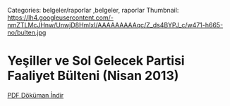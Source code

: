 Categories: belgeler/raporlar ,belgeler, raporlar
Thumbnail: https://lh4.googleusercontent.com/-nmZTLMcJHnw/UnwjD8HmlxI/AAAAAAAAAqc/Z_ds4BYPJ_c/w471-h665-no/bulten.jpg

# Yeşiller ve Sol Gelecek Partisi Faaliyet Bülteni (Nisan 2013)



<div data-configid="9722162/5409325" style="width: %100; height: %100;" class="issuuembed"></div><script type="text/javascript" src="//e.issuu.com/embed.js" async="true"></script>

[   PDF Döküman İndir](https://docs.google.com/uc?export=download&id=0B88KkSwAkgG1eU1HNGFuYlVhQXc "İndir")


